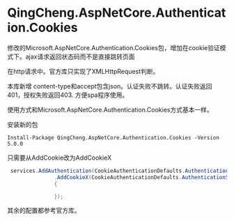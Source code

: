 # QingCheng.AspNetCore.Authentication.Cookies
修改的Microsoft.AspNetCore.Authentication.Cookies包，增加在cookie验证模式下。ajax请求返回状态码而不是直接跳转页面



在http请求中。官方库只实现了XMLHttpRequest判断。

本库新增 content-type和accept包含json。认证失败不跳转。认证失败返回401，授权失败返回403. 方便spa程序使用。



使用方式和Microsoft.AspNetCore.Authentication.Cookies方式基本一样。

安装新的包

`Install-Package QingCheng.AspNetCore.Authentication.Cookies -Version 5.0.0`

只需要从AddCookie改为AddCookieX

``` c#
 services.AddAuthentication(CookieAuthenticationDefaults.AuthenticationScheme)
               .AddCookieX(CookieAuthenticationDefaults.AuthenticationScheme, opt =>
               {

               });
```

其余的配置都参考官方库。

